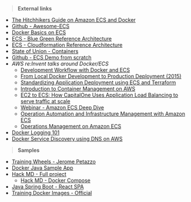 > **External links**

* [The Hitchhikers Guide on Amazon ECS and Docker](http://start.jcolemorrison.com/the-hitchhikers-guide-to-aws-ecs-and-docker/)
* [Github - Awesome-ECS](https://github.com/nathanpeck/awesome-ecs)
* [Docker Basics on ECS](https://docs.aws.amazon.com/AmazonECS/latest/developerguide/docker-basics.html)
* [ECS - Blue Green Reference Architecture](https://github.com/awslabs/ecs-blue-green-deployment)
* [ECS - Cloudformation Reference Architecture](https://github.com/awslabs/ecs-refarch-cloudformation)
* [State of Union - Containers](https://s3-ap-southeast-2.amazonaws.com/shiva-publicdocs/State+of+Union+-+Containerz.pptx)
* [Github - ECS Demo from scratch](https://github.com/abby-fuller/ecs-demo)
* _AWS re:Invent talks around Docker/ECS_
    - [Development Workflow with Docker and ECS](https://www.youtube.com/watch?v=1qd_H90Hzwk&t=2648s)
    - [From Local Docker Development to Production Deployment (2015)](https://www.youtube.com/watch?v=7CZFpHUPqXw)
    - [Standardizing Application Deployment using ECS and Terraform](https://www.youtube.com/watch?v=ChQmDDy0FRY)
    - [Introduction to Container Management on AWS](https://www.youtube.com/watch?v=nkguMBVsRbE)
    - [EC2 to ECS: How CapitalOne Uses Application Load Balancing to serve traffic at scale](https://www.youtube.com/watch?v=uFs_EwJr-yc&t=2247s)
    - [Webinar - Amazon ECS Deep Dive](https://www.youtube.com/watch?v=8f4n1Rz6KAM)
    - [Operation Automation and Infrastructure Management with Amazon ECS](https://www.youtube.com/watch?v=EbLhfiXVP6Q)
    - [Operations Management on Amazon ECS](//www.youtube.com/watch?v=8SEKRhgl_xw)
* [Docker Logging 101](https://medium.com/@yoanis_gil/logging-with-docker-part-1-b23ef1443aac)
* [Docker Service Discovery using DNS on AWS](https://github.com/awslabs/ecs-refarch-service-discovery/)

> **Samples**

* [Training Wheels - Jerome Petazzo](https://github.com/jpetazzo/trainingwheels)
* [Docker Java Sample App](https://github.com/arun-gupta/docker-java-sample.git)
* [Hack MD - Full project](https://github.com/hackmdio/hackmd)
    - [Hack MD - Docker Compose](https://github.com/hackmdio/docker-hackmd)
* [Java Spring Boot - React SPA](https://github.com/dockersamples/atsea-sample-shop-app.git)
* [Training Docker Images - Official](https://hub.docker.com/u/training/)
